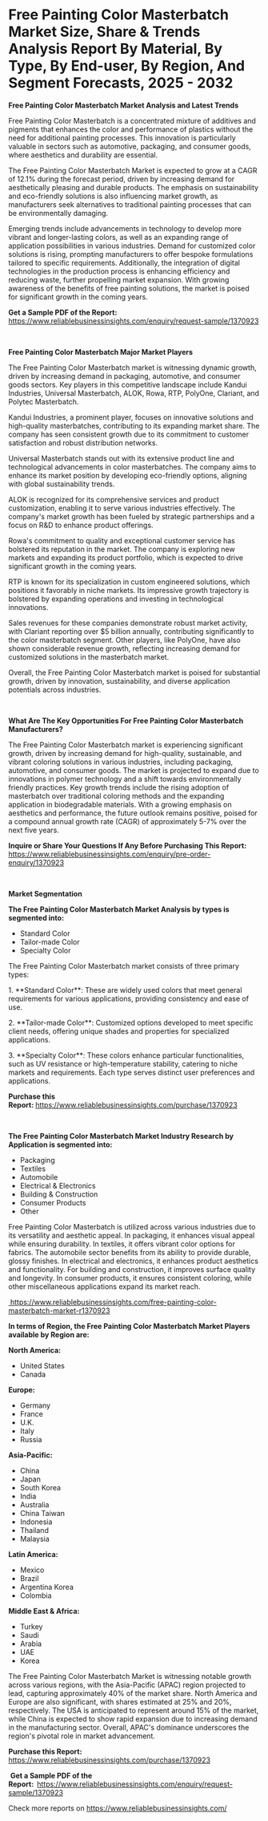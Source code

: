 <p><h1>Free Painting Color Masterbatch Market Size, Share & Trends Analysis Report By Material, By Type, By End-user, By Region, And Segment Forecasts, 2025 - 2032</h1></p><p><strong>Free Painting Color Masterbatch Market Analysis and Latest Trends</strong></p>
<p><p>Free Painting Color Masterbatch is a concentrated mixture of additives and pigments that enhances the color and performance of plastics without the need for additional painting processes. This innovation is particularly valuable in sectors such as automotive, packaging, and consumer goods, where aesthetics and durability are essential. </p><p>The Free Painting Color Masterbatch Market is expected to grow at a CAGR of 12.1% during the forecast period, driven by increasing demand for aesthetically pleasing and durable products. The emphasis on sustainability and eco-friendly solutions is also influencing market growth, as manufacturers seek alternatives to traditional painting processes that can be environmentally damaging. </p><p>Emerging trends include advancements in technology to develop more vibrant and longer-lasting colors, as well as an expanding range of application possibilities in various industries. Demand for customized color solutions is rising, prompting manufacturers to offer bespoke formulations tailored to specific requirements. Additionally, the integration of digital technologies in the production process is enhancing efficiency and reducing waste, further propelling market expansion. With growing awareness of the benefits of free painting solutions, the market is poised for significant growth in the coming years.</p></p>
<p><strong>Get a Sample PDF of the Report:&nbsp;</strong> <a href="https://www.reliablebusinessinsights.com/enquiry/request-sample/1370923?utm_campaign=3350&utm_medium=2&utm_source=Github&utm_content=ia&utm_term=22032025&utm_id=free-painting-color-masterbatch">https://www.reliablebusinessinsights.com/enquiry/request-sample/1370923</a></p>
<p>&nbsp;</p>
<p><strong>Free Painting Color Masterbatch Major Market Players</strong></p>
<p><p>The Free Painting Color Masterbatch market is witnessing dynamic growth, driven by increasing demand in packaging, automotive, and consumer goods sectors. Key players in this competitive landscape include Kandui Industries, Universal Masterbatch, ALOK, Rowa, RTP, PolyOne, Clariant, and Polytec Masterbatch.</p><p>Kandui Industries, a prominent player, focuses on innovative solutions and high-quality masterbatches, contributing to its expanding market share. The company has seen consistent growth due to its commitment to customer satisfaction and robust distribution networks.</p><p>Universal Masterbatch stands out with its extensive product line and technological advancements in color masterbatches. The company aims to enhance its market position by developing eco-friendly options, aligning with global sustainability trends. </p><p>ALOK is recognized for its comprehensive services and product customization, enabling it to serve various industries effectively. The company's market growth has been fueled by strategic partnerships and a focus on R&D to enhance product offerings.</p><p>Rowa's commitment to quality and exceptional customer service has bolstered its reputation in the market. The company is exploring new markets and expanding its product portfolio, which is expected to drive significant growth in the coming years.</p><p>RTP is known for its specialization in custom engineered solutions, which positions it favorably in niche markets. Its impressive growth trajectory is bolstered by expanding operations and investing in technological innovations.</p><p>Sales revenues for these companies demonstrate robust market activity, with Clariant reporting over $5 billion annually, contributing significantly to the color masterbatch segment. Other players, like PolyOne, have also shown considerable revenue growth, reflecting increasing demand for customized solutions in the masterbatch market.</p><p>Overall, the Free Painting Color Masterbatch market is poised for substantial growth, driven by innovation, sustainability, and diverse application potentials across industries.</p></p>
<p>&nbsp;</p>
<p><strong>What Are The Key Opportunities For Free Painting Color Masterbatch Manufacturers?</strong></p>
<p><p>The Free Painting Color Masterbatch market is experiencing significant growth, driven by increasing demand for high-quality, sustainable, and vibrant coloring solutions in various industries, including packaging, automotive, and consumer goods. The market is projected to expand due to innovations in polymer technology and a shift towards environmentally friendly practices. Key growth trends include the rising adoption of masterbatch over traditional coloring methods and the expanding application in biodegradable materials. With a growing emphasis on aesthetics and performance, the future outlook remains positive, poised for a compound annual growth rate (CAGR) of approximately 5-7% over the next five years.</p></p>
<p><strong>Inquire or Share Your Questions If Any Before Purchasing This Report:</strong> <a href="https://www.reliablebusinessinsights.com/enquiry/pre-order-enquiry/1370923?utm_campaign=3350&utm_medium=2&utm_source=Github&utm_content=ia&utm_term=22032025&utm_id=free-painting-color-masterbatch">https://www.reliablebusinessinsights.com/enquiry/pre-order-enquiry/1370923</a></p>
<p>&nbsp;</p>
<p><strong>Market Segmentation</strong></p>
<p><strong>The Free Painting Color Masterbatch Market Analysis by types is segmented into:</strong></p>
<p><ul><li>Standard Color</li><li>Tailor-made Color</li><li>Specialty Color</li></ul></p>
<p><p>The Free Painting Color Masterbatch market consists of three primary types: </p><p>1. **Standard Color**: These are widely used colors that meet general requirements for various applications, providing consistency and ease of use.</p><p>   </p><p>2. **Tailor-made Color**: Customized options developed to meet specific client needs, offering unique shades and properties for specialized applications.</p><p>3. **Specialty Color**: These colors enhance particular functionalities, such as UV resistance or high-temperature stability, catering to niche markets and requirements. Each type serves distinct user preferences and applications.</p></p>
<p><strong>Purchase this Report:&nbsp;</strong><a href="https://www.reliablebusinessinsights.com/purchase/1370923?utm_campaign=3350&utm_medium=2&utm_source=Github&utm_content=ia&utm_term=22032025&utm_id=free-painting-color-masterbatch">https://www.reliablebusinessinsights.com/purchase/1370923</a></p>
<p>&nbsp;</p>
<p><strong>The Free Painting Color Masterbatch Market Industry Research by Application is segmented into:</strong></p>
<p><ul><li>Packaging</li><li>Textiles</li><li>Automobile</li><li>Electrical & Electronics</li><li>Building & Construction</li><li>Consumer Products</li><li>Other</li></ul></p>
<p><p>Free Painting Color Masterbatch is utilized across various industries due to its versatility and aesthetic appeal. In packaging, it enhances visual appeal while ensuring durability. In textiles, it offers vibrant color options for fabrics. The automobile sector benefits from its ability to provide durable, glossy finishes. In electrical and electronics, it enhances product aesthetics and functionality. For building and construction, it improves surface quality and longevity. In consumer products, it ensures consistent coloring, while other miscellaneous applications expand its market reach.</p></p>
<p><a href="https://www.reliablebusinessinsights.com/free-painting-color-masterbatch-market-r1370923?utm_campaign=3350&utm_medium=2&utm_source=Github&utm_content=ia&utm_term=22032025&utm_id=free-painting-color-masterbatch">&nbsp;https://www.reliablebusinessinsights.com/free-painting-color-masterbatch-market-r1370923</a></p>
<p><strong>In terms of Region, the Free Painting Color Masterbatch Market Players available by Region are:</strong></p>
<p>
    <p> <strong> North America: </strong>
        <ul>
            <li>United States</li>
            <li>Canada</li>
        </ul>
        </p> 
    <p> <strong> Europe: </strong>
        <ul>
            <li>Germany</li>
            <li>France</li>
            <li>U.K.</li>
            <li>Italy</li>
            <li>Russia</li>
        </ul>
        </p> 
    <p> <strong> Asia-Pacific: </strong>
        <ul>
            <li>China</li>
            <li>Japan</li>
            <li>South Korea</li>
            <li>India</li>
            <li>Australia</li>
            <li>China Taiwan</li>
            <li>Indonesia</li>
            <li>Thailand</li>
            <li>Malaysia</li>
        </ul>
        </p> 
    <p> <strong> Latin America: </strong>
        <ul>
            <li>Mexico</li>
            <li>Brazil</li>
            <li>Argentina Korea</li>
            <li>Colombia</li>
        </ul>
        </p> 
    <p> <strong> Middle East & Africa: </strong>
        <ul>
            <li>Turkey</li>
            <li>Saudi</li>
            <li>Arabia</li>
            <li>UAE</li>
            <li>Korea</li>
        </ul>
    </p>
    </p>
<p><p>The Free Painting Color Masterbatch Market is witnessing notable growth across various regions, with the Asia-Pacific (APAC) region projected to lead, capturing approximately 40% of the market share. North America and Europe are also significant, with shares estimated at 25% and 20%, respectively. The USA is anticipated to represent around 15% of the market, while China is expected to show rapid expansion due to increasing demand in the manufacturing sector. Overall, APAC's dominance underscores the region's pivotal role in market advancement.</p></p>
<p><strong>Purchase this Report: </strong><a href="https://www.reliablebusinessinsights.com/purchase/1370923?utm_campaign=3350&utm_medium=2&utm_source=Github&utm_content=ia&utm_term=22032025&utm_id=free-painting-color-masterbatch">https://www.reliablebusinessinsights.com/purchase/1370923</a></p>
<p>&nbsp;<strong>Get a Sample PDF of the Report:&nbsp;&nbsp;</strong><a href="https://www.reliablebusinessinsights.com/enquiry/request-sample/1370923?utm_campaign=3350&utm_medium=2&utm_source=Github&utm_content=ia&utm_term=22032025&utm_id=free-painting-color-masterbatch">https://www.reliablebusinessinsights.com/enquiry/request-sample/1370923</a></p>
<p><strong></strong></p>
<p>Check more reports on <a href="https://www.reliablebusinessinsights.com/?utm_campaign=3350&utm_medium=2&utm_source=Github&utm_content=ia&utm_term=22032025&utm_id=free-painting-color-masterbatch">https://www.reliablebusinessinsights.com/</a></p>
